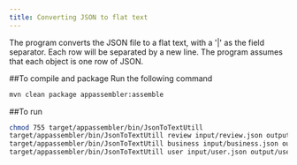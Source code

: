 ```yaml
---
title: Converting JSON to flat text
---
```


The program converts the JSON file to a flat text, with a '|' as the field separator. Each row will be separated by a new line.
The program assumes that each object is one row of JSON.

##To compile and package
Run the following command

```bash
mvn clean package appassembler:assemble
```

##To run

```bash
chmod 755 target/appassembler/bin/JsonToTextUtill
target/appassembler/bin/JsonToTextUtill review input/review.json output/review.txt
target/appassembler/bin/JsonToTextUtill business input/business.json output/business.txt
target/appassembler/bin/JsonToTextUtill user input/user.json output/user.txt
```

